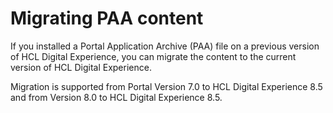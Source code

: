 # Migrating PAA content

If you installed a Portal Application Archive (PAA) file on a previous version of HCL Digital Experience, you can migrate the content to the current version of HCL Digital Experience.

Migration is supported from Portal Version 7.0 to HCL Digital Experience 8.5 and from Version 8.0 to HCL Digital Experience 8.5.


